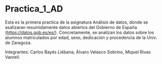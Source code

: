 # Practica_1_AD

Esta es la primera practica de la asignatura Análisis de datos, donde se asalizaran resumidamente datos abiertos del Gobierno de España (https://datos.gob.es/es/). Concretamente, se analizan los datos sobre los alumnos matriculados por edad, sexo, dedicación y procedencia de la Univ. de Zaragoza.

Integrantes: Carlos Bayés Liébana, Álvaro Velasco Sobrino, Miquel Rivas Vanrell.